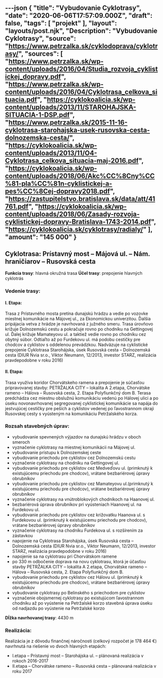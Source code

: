 ---json
{
   "title": "Vybudovanie Cyklotrasy",
   "date": "2020-06-06T17:57:09.000Z",
   "draft": false,
   "tags": [
      "projekt"
   ],
   "layout": "layouts/post.njk",
   "Description": "Vybudovanie Cyklotrasy",
   "source": "https://www.petrzalka.sk/cyklodoprava/cyklotrasy/",
   "sources": [
      "https://www.petrzalka.sk/wp-content/uploads/2016/04/Studia_rozvoja_cyklistickej_dopravy.pdf",
      "https://www.petrzalka.sk/wp-content/uploads/2016/04/Cyklotrasa_celkova_situacia.pdf",
      "https://cyklokoalicia.sk/wp-content/uploads/2013/11/STAROHAJSKA-SITUACIA-1-DSP.pdf",
      "https://www.petrzalka.sk/2015-11-16-cyklotrasa-starohajska-usek-rusovska-cesta-dolnozemska-cesta/",
      "https://cyklokoalicia.sk/wp-content/uploads/2013/11/O4-Cyklotrasa_celkova_situacia-maj-2016.pdf",
      "https://cyklokoalicia.sk/wp-content/uploads/2018/06/Akc%CC%8Cny%CC%81-pla%CC%81n-cyklistickej-a-pes%CC%8Cej-dopravy2018.pdf",
      "https://zastupitelstvo.bratislava.sk/data/att/41761.pdf",
      "https://cyklokoalicia.sk/wp-content/uploads/2018/06/Zasady-rozvoja-cyklistickej-dopravy-Bratislava-1743-2014.pdf",
      "https://cyklokoalicia.sk/cyklotrasy/radialy/"
   ],
   "amount": "145 000"
}
---

## Cyklotrasa: Prístavný most – Májová ul. – Nám. hraničiarov – Rusovská cesta

**Funkcia trasy**: hlavná okružná trasa
**Účel trasy**: prepojenie hlavných cyklotrás

### Vedenie trasy:

#### I. Etapa:

Trasa z Prístavného mosta pretína dunajskú hrádzu a vedie po vozovke miestnej komunikácie na Májovej ul., za Ekonomickou univerzitou. Ďalšia pripájacia vetva z hrádze je navrhovaná z južného smeru. Trasa úrovňovo križuje Dolnozemskú cestu a pokračuje rovno po chodníku na Gettingovej ul. Ďalej križuje Mamateyovu ul. a taktiež vedie rovno po chodníku cez obytný súbor. Odtiaľto až po Furdekovu ul. má podobu cestičky pre chodcov a cyklistov s oddelenou prevádzkou. Nadväzuje na cyklistické prepojenie Cyklotrasa Starohájska, úsek Rusovská cesta – Dolnozemská cesta (DIUR Nvia sr.o., Viktor Neumann, 12/2013, investor STARZ, realizácia pravdepodobne v roku 2016)

#### II. Etapa:

Trasa využíva koridor Chorvátskeho ramena a prepojenie je súčasťou pripravovanej stavby: PETRŽALKA CITY – lokalita A 2.etapa, Chorvátske rameno – Hálova – Rusovská cesta, 2. Etapa Polyfiunkčný dom B. Terasa predchádza cez miestnu obslužnú komunikáciu vedenú po Hálovej ulici a po úseku novonavrhovanej segregovanej cyklistickej komunikácie sa napája do jestvujúcej cestičky pre peších a cyklistov vedenej po ľavostrannom okraji Rusovskej cesty s vyústeným na komunikáciu Petržalského korza.
 
### Rozsah stavebných úprav:

* vybudovanie spevnených výjazdov na dunajskú hrádzu v oboch smeroch
* vyznačenie cyklotrasy na miestnej komunikácii na Májovej ul.
* vybudovanie prístupu k Dolnozemskej ceste
* vybudovanie priechodu pre cyklistov cez Dolnozemskú cestu
* vyznačenie cyklotrasy na chodníku na Gettingovej ul.
* vybudovanie priechodu pre cyklistov cez Medveďovu ul.
(primknutý k existujúcemu priechodu pre chodcov), vrátane bezbariérovej úpravy obrubníkov
* vybudovanie priechodu pre cyklistov cez Mamateyovu ul.(primknutý k existujúcemu priechodu pre chodcov), vrátane bezbariérovej úpravy obrubníkov
* vyznačenie cyklotrasy na vnútroblokových chodníkoch na Haanovej ul.
* bezbariérová úprava obrubníkov pri vyústeniach Haanovej ul. na Furdekovu ul.
* vybudovanie priechodu pre cyklistov cez križovatku Haanova ul. s Furdekovou ul. (primknutý k existujúcemu priechodu pre chodcov), vrátane bezbariérovej úpravy obrubníkov
* vyznačenie cyklotrasy na chodníku Furdekova ul. s rozšírením za zástavkou
* napojenie na Cyklotrasa Starohájska, úsek Rusovská cesta – Dolnozemská cesta (DIUR Nvia sr.o., Viktor Neumann, 12/2013, investor STARZ, realizácia pravdepodobne v roku 2016)
* napojenie sa na cyklotrasu pri Chorvátskom ramene
* po 330 m odbočenie doprava na novu cyklotrasu, ktorá je účasťou stavby PETRŽALKA CITY – lokalita A 2.etapa, Chorvátske rameno – Hálova – Rusovská cesta, 2. Etapa Polyfiunkčný dom B.
* vybudovanie priechodu pre cyklistov cez Hálovu ul. (primknutý k existujúcemu priechodu pre chodcov), vrátane bezbariérovej úpravy obrubníkov
* vybudovanie cyklotrasy po Belinského s priechodom pre cyklistov
* vyznačenie obojsmernej cyklotrasy po existujúcom ľavostrannom chodníku až po vyústenie na Petržalské korzo
stavebná úprava úseku od nadjazdu po vyústenie na Petržalské korzo
 
**Dĺžka navrhovanej trasy**: 4430 m

 
### Realizácia:

Realizácia je z dôvodu finančnej náročnosti (celkový rozpočet je 178 464 €) navrhnutá na riešenie vo dvoch hlavných etapách:

* I.etapa – Prístavný most – Starohájska ul. – plánovaná realizácia v rokoch 2016-2017
* II.etapa – Chorvátske rameno – Rusovská cesta – plánovaná realizácia v roku 2017

